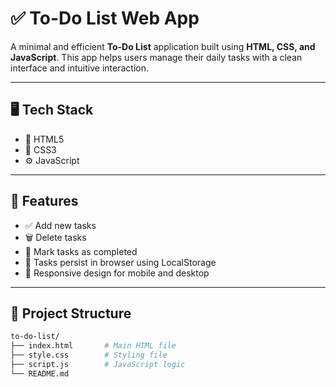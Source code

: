 # ✅ To-Do List Web App

A minimal and efficient **To-Do List** application built using **HTML, CSS, and JavaScript**. This app helps users manage their daily tasks with a clean interface and intuitive interaction.

---

## 🖥️ Tech Stack

- 🧱 HTML5
- 🎨 CSS3
- ⚙️ JavaScript

---

## 🔧 Features

- ✅ Add new tasks
- 🗑️ Delete tasks
- 📝 Mark tasks as completed
- 💾 Tasks persist in browser using LocalStorage
- 📱 Responsive design for mobile and desktop

---

## 📁 Project Structure

```bash
to-do-list/
├── index.html       # Main HTML file
├── style.css        # Styling file
├── script.js        # JavaScript logic
└── README.md
